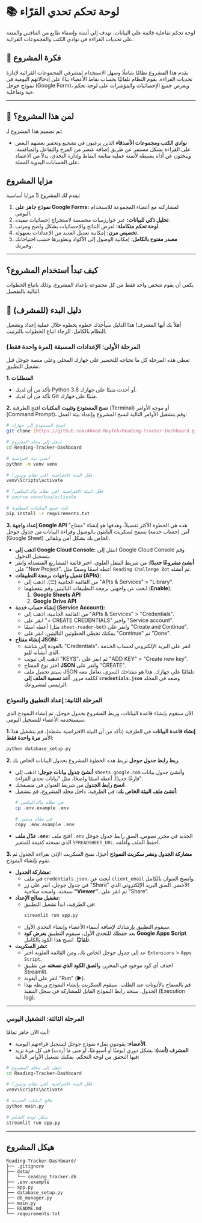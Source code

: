 # 📚 لوحة تحكم تحدي القرّاء

لوحة تحكم تفاعلية قائمة على البيانات، تهدف إلى أتمتة وإضفاء طابع من التنافس والمتعة على تحديات القراءة في نوادي الكتب والمجموعات القرائية.

## 🎯 فكرة المشروع

يقدم هذا المشروع نظامًا شاملًا وسهل الاستخدام لمشرفي المجموعات القرائية لإدارة تحديات القراءة. يقوم النظام تلقائيًا بحساب نقاط الأعضاء بناءً على إدخالاتهم اليومية في نموذج جوجل (Google Form)، ويعرض جميع الإحصائيات والمؤشرات على لوحة تحكم حية وتفاعلية.

---
## 👥 لمن هذا المشروع؟

تم تصميم هذا المشروع لـ:
* **نوادي الكتب ومجموعات الأصدقاء** الذين يرغبون في تشجيع وتحفيز بعضهم البعض على القراءة بشكل مستمر عن طريق إضافة عنصر من المرح والتفاعل والمنافسة. ويبحثون عن أداة بسيطة لأتمتة عملية متابعة النقاط وإدارة التحدي، بدلاً من الاعتماد على الحسابات اليدوية المملة.

## مزايا المشروع

يقدم لك المشروع 5 مزايا أساسية:

1. **نموذج جاهز على Google Forms:** لمشاركته مع أعضاء المجموعة للاستخدام اليومي.
2. **تحليل ذكي للبيانات:** عبر خوارزميات مخصصة لاستخراج إحصائيات مفيدة.
3. **لوحة تحكم متكاملة:** لعرض النتائج والإحصائيات بشكل واضح ومرتب.
4. **تخصيص مرن:** إمكانية تعديل العديد من الإعدادات بسهولة.
5. **مصدر مفتوح بالكامل:** إمكانية الوصول إلى الأكواد وتطويرها حسب احتياجاتك وخبرتك.

---
## كيف تبدأ استخدام المشروع؟

يكفي أن يقوم شخص واحد فقط من كل مجموعة بإعداد المشروع، وذلك باتباع الخطوات التالية بالتفصيل.
## 🚀 دليل البدء (للمشرف)
أهلاً بك أيها المشرف! هذا الدليل سيأخذك خطوة بخطوة خلال عملية إعداد وتشغيل النظام بالكامل. الرجاء اتباع الخطوات بالترتيب.

### المرحلة الأولى: الإعدادات المسبقة (لمرة واحدة فقط)
تغطي هذه المرحلة كل ما تحتاجه للتحضير على جهازك المحلي وعلى منصة جوجل قبل تشغيل التطبيق.

**1. المتطلبات**
* تأكد من أن لديك Python 3.8 أو أحدث مثبتًا على جهازك.
* تأكد من أن لديك Git مثبتًا على جهازك.

**2. نسخ المستودع وتثبيت المكتبات**
افتح الطرفية (Terminal) أو موجه الأوامر (Command Prompt)، وقم بتشغيل الأوامر التالية لنسخ المشروع وإعداد بيئة العمل:

```bash
# انسخ المستودع إلى جهازك
git clone [https://github.com/Ahmad-Nayfeh/Reading-Tracker-Dashboard.git](https://github.com/Ahmad-Nayfeh/Reading-Tracker-Dashboard.git)

# انتقل إلى مجلد المشروع
cd Reading-Tracker-Dashboard

# أنشئ بيئة افتراضية
python -m venv venv

# فعّل البيئة الافتراضية (في نظام ويندوز)
venv\Scripts\activate

# فعّل البيئة الافتراضية (في نظام ماك/لينكس)
# source venv/bin/activate

# ثبّت جميع المكتبات المطلوبة
pip install -r requirements.txt
```

**3. إعداد واجهة Google API**
هذه هي الخطوة الأكثر تفصيلاً، وهدفها هو إنشاء "مفتاح" آمن (حساب خدمة) يسمح لسكربت البايثون بالوصول وقراءة البيانات من جدول جوجل (Google Sheet) الخاص بك بشكل آمن وتلقائي.

* **اذهب إلى Google Cloud Console:** انتقل إلى Google Cloud Console وقم بتسجيل الدخول.
* **أنشئ مشروعًا جديدًا:** من شريط التنقل العلوي، اختر قائمة المشاريع المنسدلة وانقر على "New Project". أعطه اسمًا وصفيًا مثل `Reading Challenge Bot` ثم أنشئه.
* **تفعيل واجهات برمجة التطبيقات (APIs):**
    * من القائمة الجانبية (☰)، اذهب إلى "APIs & Services" > "Library".
    * ابحث عن واجهتي برمجة التطبيقات التاليتين وقم بتفعيلهما (**Enable**):
        1.  **Google Sheets API**
        2.  **Google Drive API**
* **إنشاء حساب خدمة (Service Account):**
    * من القائمة الجانبية، اذهب إلى "APIs & Services" > "Credentials".
    * انقر على "+ CREATE CREDENTIALS" واختر "Service account".
    * أعطه اسمًا (مثل `sheet-reader-bot`) وانقر على "Create and Continue".
    * يمكنك تخطي الخطوتين التاليتين. انقر على "Continue" ثم "Done".
* **إنشاء مفتاح JSON:**
    * بالعودة إلى شاشة "Credentials"، انقر على البريد الإلكتروني لحساب الخدمة الذي أنشأته للتو.
    * اذهب إلى تبويب "KEYS"، ثم انقر على "ADD KEY" > "Create new key".
    * اختر نوع المفتاح **JSON** وانقر على "CREATE".
    * سيتم تحميل ملف JSON تلقائيًا على جهازك. هذا هو مفتاحك السري، تعامل معه ككلمة مرور. **أعد تسمية الملف إلى `credentials.json`** وضعه في المجلد الرئيسي لمشروعك.

### المرحلة الثانية: إعداد التطبيق والنموذج
الآن سنقوم بإنشاء قاعدة البيانات، وربط المشروع بجدول جوجل، ثم إنشاء النموذج الذي سيستخدمه الأعضاء للتسجيل اليومي.

**1. إنشاء قاعدة البيانات**
في الطرفية (تأكد من أن البيئة الافتراضية نشطة)، قم بتشغيل هذا الأمر **مرة واحدة فقط**:

```bash
python database_setup.py
```

**2. ربط رابط جدول جوجل**
تربط هذه الخطوة المشروع بجدول البيانات الخاص بك.

* **أنشئ جدول بيانات جوجل:** اذهب إلى `sheets.google.com` وأنشئ جدول بيانات فارغًا جديدًا. أعطه اسمًا واضحًا، مثل "بيانات تحدي القراءة".
* **انسخ رابط الجدول** من شريط العنوان في متصفحك.
* **أنشئ ملف البيئة الخاص بك:** في الطرفية، داخل مجلد المشروع، قم بتشغيل:
    ```bash
    # في نظام ماك/لينكس
    cp .env.example .env

    # في نظام ويندوز
    copy .env.example .env
    ```
* **عدّل ملف `.env`:** افتح ملف `.env` الجديد في محرر نصوص. الصق رابط جدول جوجل الذي نسخته كقيمة للمتغير `SPREADSHEET_URL`. احفظ الملف وأغلقه.

**3. مشاركة الجدول ونشر سكربت النموذج**
أخيرًا، نمنح السكربت الإذن بقراءة الجدول ثم نقوم بإنشاء النموذج.

* **مشاركة الجدول:**
    * في ملف `credentials.json`، ابحث عن `client_email` وانسخ العنوان بالكامل.
    * في جدول جوجل، انقر على زر "Share" الأخضر. الصق البريد الإلكتروني الذي نسخته، وامنحه صلاحية **"Viewer"**، ثم انقر على "Share".
* **تشغيل معالج الإعداد:**
    * في الطرفية، ابدأ تشغيل التطبيق:
        ```bash
        streamlit run app.py
        ```
    * سيقوم التطبيق بإرشادك لإضافة أسماء الأعضاء وإنشاء التحدي الأول.
    * بعد حفظك للتحدي الأول، سيقوم التطبيق **بعرض كود Google Apps Script تلقائيًا**. انسخ هذا الكود بالكامل.
* **نشر السكربت:**
    * عد إلى جدول جوجل الخاص بك، ومن القائمة العلوية اختر `Extensions` > `Apps Script`.
    * احذف أي كود موجود في المحرر، و**الصق الكود الذي نسخته** من تطبيق Streamlit.
    * انقر على أيقونة "Run" (▶️).
    * قم بالسماح بالأذونات عند الطلب. سيقوم السكربت بإنشاء النموذج وربطه بهذا الجدول. ستجد رابط النموذج القابل للمشاركة في سجل التنفيذ (Execution log).

---
### المرحلة الثالثة: التشغيل اليومي
أنت الآن جاهز تمامًا!

* **الأعضاء:** يقومون بملء نموذج جوجل لتسجيل قراءتهم اليومية.
* **المشرف (أنت):** بشكل دوري (يوميًا أو أسبوعيًا، أو متى ما أردت) في كل مرة تريد فيها التحقق من لوحة التحكم، يمكنك تشغيل الأوامر التالية:
```bash
# انتقل إلى مجلد المشروع
cd Reading-Tracker-Dashboard

# فعّل البيئة الافتراضية (في نظام ويندوز)
venv\Scripts\activate

# عالج البيانات الجديدة
python main.py

# شغّل لوحة التحكم
streamlit run app.py
```

---
## هيكل المشروع

```
Reading-Tracker-Dashboard/
├── .gitignore
├── data/
│   └── reading_tracker.db
├── .env.example
├── app.py
├── database_setup.py
├── db_manager.py
├── main.py
├── README.md
└── requirements.txt
```